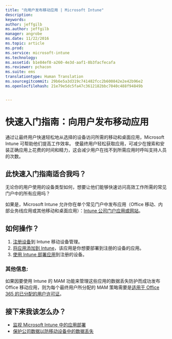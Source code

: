 ```yaml
---
title: "向用户发布移动应用 | Microsoft Intune"
description: 
keywords: 
author: jeffgilb
ms.author: jeffgilb
manager: angrobe
ms.date: 11/22/2016
ms.topic: article
ms.prod: 
ms.service: microsoft-intune
ms.technology: 
ms.assetid: b1e84ef8-a260-4e3d-aaf1-8b3facfecafa
ms.reviewer: pchacon
ms.suite: ems
translationtype: Human Translation
ms.sourcegitcommit: 29b6e5a3d319c741482fcc2b600842e2e42b96e2
ms.openlocfilehash: 21e79e5dc5fa47c3612182bbc7040c488f94849b


---
```


# <a name="quick-start-guide-publish-mobile-apps-to-your-users"></a>快速入门指南：向用户发布移动应用
通过让最终用户快速轻松地从选择的设备访问所需的移动和桌面应用，Microsoft Intune 可帮助他们提高工作效率。 使最终用户轻松获取应用，可减少在搜索和安装正确应用上花费的时间和精力，这会减少用户在找不到所需应用时呼叫支持人员的次数。   

## <a name="is-this-quick-start-guide-right-for-me"></a>此快速入门指南适合我吗？
无论你的用户使用的设备类型如何，想要让他们能够快速访问高效工作所需的常见门户中的所有应用吗？

如果是，Microsoft Intune 允许你在单个常见门户中发布应用（Office 移动、内部业务线应用或其他移动和桌面应用）：[Intune 公司门户应用或网站](/intune/enduser/company-portal-frequently-asked-questions)。

## <a name="how-do-i-do-it"></a>如何操作？
1.  [注册设备](/intune/deploy-use/enroll-devices-in-microsoft-intune)到 Intune 移动设备管理。
2.  [将应用添加到 Intune](/intune/deploy-use/add-apps-for-mobile-devices-in-microsoft-intune)，该应用是你想要部署到注册的设备的应用。
3.  [使用 Intune 部署应用](/intune/deploy-use/deploy-apps)到注册的设备。

### <a name="additional-information"></a>其他信息:
如果因要使用 Intune 的 MAM 功能来管理这些应用的数据丢失防护而成功发布 Office 移动应用，则为每个最终用户所分配的 MAM 策略需要是[适用于 Office 365 的已分配的用户许可证](https://support.office.com/article/Assign-or-remove-licenses-for-Office-365-for-business-997596b5-4173-4627-b915-36abac6786dc)。

## <a name="what-should-i-do-next"></a>接下来我该怎么办？
- [监视 Microsoft Intune 中的应用部署](/intune/deploy-use/monitor-apps-in-microsoft-intune)
- [保护公司数据以防移动设备中的数据丢失](/intune/deploy-use/protect-app-data-using-mobile-app-management-policies-with-microsoft-intune)



<!--HONumber=Nov16_HO4-->


